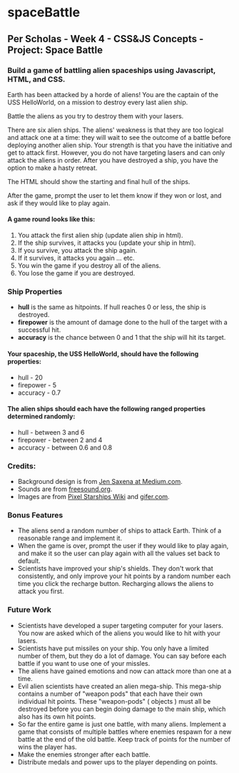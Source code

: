 # spaceBattle

<h2>Per Scholas - Week 4 - CSS&JS Concepts - Project: Space Battle</h2>

<h3>Build a game of battling alien spaceships using Javascript, HTML, and CSS.</h3>

<p>Earth has been attacked by a horde of aliens! You are the captain of the USS HelloWorld, on a mission to destroy every last alien ship.</p>
<p>Battle the aliens as you try to destroy them with your lasers.</p>
<p>There are six alien ships. The aliens' weakness is that they are too logical and attack one at a time: they will wait to see the outcome of a battle before deploying another alien ship. Your strength is that you have the initiative and get to attack first. However, you do not have targeting lasers and can only attack the aliens in order. After you have destroyed a ship, you have the option to make a hasty retreat.</p>
<p>The HTML should show the starting and final hull of the ships.</p>
<p>After the game, prompt the user to let them know if they won or lost, and ask if they would like to play again.</p>

<h4>A game round looks like this:</h4>
<ol>
  <li>You attack the first alien ship (update alien ship in html).</li>
  <li>If the ship survives, it attacks you (update your ship in html).</li>
  <li>If you survive, you attack the ship again.</li>
  <li>If it survives, it attacks you again … etc.</li>
  <li>You win the game if you destroy all of the aliens.</li>
  <li>You lose the game if you are destroyed.</li>
</ol>

<h3>Ship Properties</h3>
<ul>
  <li><b>hull</b> is the same as hitpoints. If hull reaches 0 or less, the ship is destroyed.</li>
  <li><b>firepower</b> is the amount of damage done to the hull of the target with a successful hit.</li>
  <li><b>accuracy</b> is the chance between 0 and 1 that the ship will hit its target.</li>
</ul>

<h4>Your spaceship, the USS HelloWorld, should have the following properties:</h4>
<ul>
  <li>hull - 20</li>
  <li>firepower - 5</li>
  <li>accuracy - 0.7</li>
</ul>

<h4>The alien ships should each have the following ranged properties determined randomly:</h4>
<ul>
  <li>hull - between 3 and 6</li>
  <li>firepower - between 2 and 4</li>
  <li>accuracy - between 0.6 and 0.8</li>
</ul>

<h3>Credits:</h3>
<ul>
  <li>Background design is from <a href="https://medium.com/@jensaxena/css-tutorial-animated-geometric-galaxy-background-ad3835c36ce1" target="_blank">Jen Saxena at Medium.com</a>.</li>
  <li>Sounds are from <a href="https://freesound.org" target="_blank">freesound.org</a>.</li>
  <li>Images are from <a href="https://pixelstarships.fandom.com/wiki/Category:Faction" target="_blank">Pixel Starships Wiki</a> and <a href="https://gifer.com/en/gifs/explosion" target="_blank">gifer.com</a>.</li>
</ul>

<h3>Bonus Features</h3>
<ul>
  <li>The aliens send a random number of ships to attack Earth. Think of a reasonable range and implement it.</li>
  <li>When the game is over, prompt the user if they would like to play again, and make it so the user can play again with all the values set back to default.</li>
  <li>Scientists have improved your ship's shields. They don't work that consistently, and only improve your hit points by a random number each time you click the recharge button. Recharging allows the aliens to attack you first.</li>
</ul>

<h3>Future Work</h3>
<ul>
  <li>Scientists have developed a super targeting computer for your lasers. You now are asked which of the aliens you would like to hit with your lasers.</li>
  <li>Scientists have put missiles on your ship. You only have a limited number of them, but they do a lot of damage. You can say before each battle if you want to use one of your missles.</li>
  <li>The aliens have gained emotions and now can attack more than one at a time.</li>
  <li>Evil alien scientists have created an alien mega-ship. This mega-ship contains a number of "weapon pods" that each have their own individual hit points. These "weapon-pods" ( objects ) must all be destroyed before you can begin doing damage to the main ship, which also has its own hit points.</li>
  <li>So far the entire game is just one battle, with many aliens. Implement a game that consists of multiple battles where enemies respawn for a new battle at the end of the old battle. Keep track of points for the number of wins the player has.</li>
  <li>Make the enemies stronger after each battle.</li>
  <li>Distribute medals and power ups to the player depending on points.</li>
</ul>
